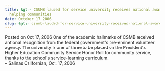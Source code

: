 ```yaml
---
title: &gt;- CSUMB lauded for service university receives national award for
  helping communities
date: October 17 2006
slug: &gt;- csumb-lauded-for-service-university-receives-national-award-for-helping-communities
---
```


 



<span class="date">Posted on Oct 17, 2006    </span>
One of the academic hallmarks of CSMB received antional recognition
from the federal government&apos;s pre-eminent volunteer agency. The
university is one of three to be placed on the President&apos;s Higher
Education Community Service Honor Roll for community service,
thanks to the school&apos;s service-learning curriculum.<br>
&#x2013; Salinas Californian, Oct. 17, 2006<br/></br>




 
